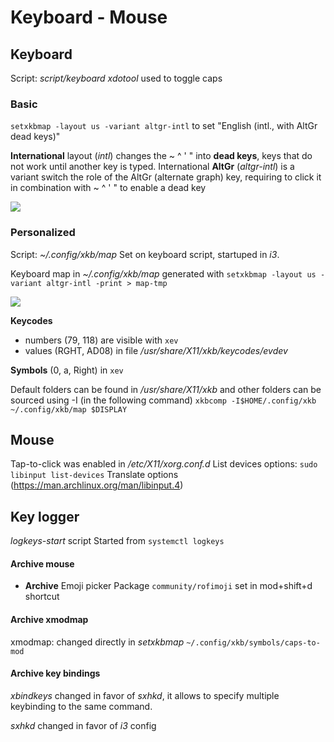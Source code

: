 # Keyboard - Mouse
## Keyboard
Script: *script/keyboard*
*xdotool* used to toggle caps

### Basic
`setxkbmap -layout us -variant altgr-intl` to set "English (intl., with AltGr dead keys)"

**International** layout (*intl*) changes the ~ ^ ' " into **dead keys**, keys that do not work until another key is typed.
International **AltGr** (*altgr-intl*) is a variant switch the role of the AltGr (alternate graph) key, requiring to click it in combination with ~ ^ ' " to enable a dead key

![](https://i.imgur.com/AJrhUuL.png)

### Personalized
Script: *~/.config/xkb/map*
Set on keyboard script, startuped in *i3*.

Keyboard map in *~/.config/xkb/map* generated with
`setxkbmap -layout us -variant altgr-intl -print > map-tmp`

![](https://i.imgur.com/nljZu08.png)

**Keycodes**
- numbers (79, 118) are visible with `xev`
- values (RGHT, AD08) in file */usr/share/X11/xkb/keycodes/evdev*

**Symbols** (0, a, Right) in `xev`

Default folders can be found in */usr/share/X11/xkb* and other folders can be sourced using -I (in the following command)
`xkbcomp -I$HOME/.config/xkb ~/.config/xkb/map $DISPLAY`

## Mouse
Tap-to-click was enabled in */etc/X11/xorg.conf.d*
List devices options: `sudo libinput list-devices`
Translate options (https://man.archlinux.org/man/libinput.4)

## Key logger
*logkeys-start* script
Started from `systemctl logkeys`

#### Archive mouse
- **Archive** Emoji picker
    Package `community/rofimoji` set in mod+shift+d shortcut

#### Archive xmodmap
xmodmap: changed directly in *setxkbmap*
`~/.config/xkb/symbols/caps-to-mod`

#### Archive key bindings
*xbindkeys* changed in favor of *sxhkd*, it allows to specify multiple keybinding to the same command.

*sxhkd* changed in favor of *i3* config